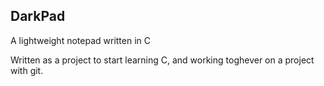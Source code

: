 ## DarkPad

A lightweight notepad written in C

Written as a project to start learning C, and working toghever on a project with git.
